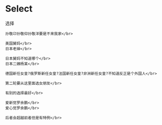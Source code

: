 # Select
选择

    孙敬卬孙敬仰孙敬洋要是不来我家</br>

    美国舅妈</br>
    日本老婶</br>

    日本舅妈不知道哪个</br>
    日本二姨杨某</br>

    德国新任女皇?俄罗斯新任女皇?法国新任女皇?非洲新任女皇?不知道反正是个外国人</br>

    第二轮要从这里面选女朋友</br>

    有别的选择最好</br>

    爱新觉罗余鹏</br>
    爱心觉罗余鹏</br>

    后者会超越前者但是有特例</br>




